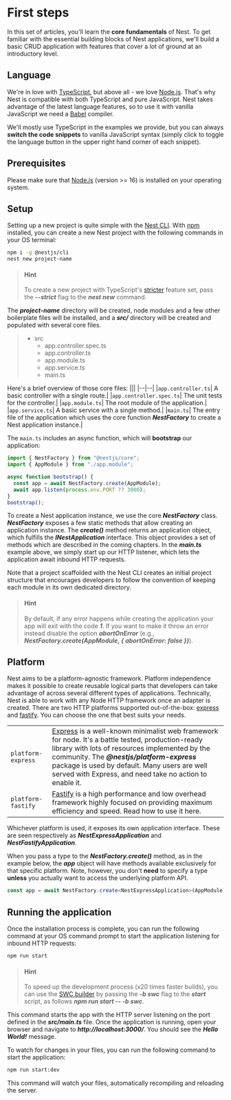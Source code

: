 # First steps

In this set of articles, you'll learn the **core fundamentals** of Nest. To get familiar with the essential building blocks of Nest applications, we'll build a basic CRUD application with features that cover a lot of ground at an introductory level.

## Language

We're in love with [TypeScript](https://www.typescriptlang.org/), but above all - we love [Node.js](https://nodejs.org/en/). That's why Nest is compatible with both TypeScript and pure JavaScript. Nest takes advantage of the latest language features, so to use it with vanilla JavaScript we need a [Babel](https://babeljs.io/) compiler.

We'll mostly use TypeScript in the examples we provide, but you can always **switch the code snippets** to vanilla JavaScript syntax (simply click to toggle the language button in the upper right hand corner of each snippet).

## Prerequisites

Please make sure that [Node.js](https://nodejs.org/pt) (version >= 16) is installed on your operating system.

## Setup

Setting up a new project is quite simple with the [Nest CLI](https://docs.nestjs.com/cli/overview). With [npm](https://www.npmjs.com/) installed, you can create a new Nest project with the following commands in your OS terminal:

```bash
npm i -g @nestjs/cli
nest new project-name
```

> #### Hint
>
> To create a new project with TypeScript's [stricter](https://www.typescriptlang.org/tsconfig/#strict) feature set, pass the **_--strict_** flag to the **_nest new_** command.

The **_project-name_** directory will be created, node modules and a few other boilerplate files will be installed, and a **_src/_** directory will be created and populated with several core files.

> - src
>   - app.controller.spec.ts
>   - app.controller.ts
>   - app.module.ts
>   - app.service.ts
>   - main.ts

Here's a brief overview of those core files:
|||
|--|--|
|`app.controller.ts`| A basic controller with a single route.|
|`app.controller.spec.ts`| The unit tests for the controller.|
|`app.module.ts`| The root module of the application.|
|`app.service.ts`| A basic service with a single method.|
|`main.ts`| The entry file of the application which uses the core function **_NestFactory_** to create a Nest application instance.|

The `main.ts` includes an async function, which will **bootstrap** our application:

```ts
import { NestFactory } from "@nestjs/core";
import { AppModule } from "./app.module";

async function bootstrap() {
  const app = await NestFactory.create(AppModule);
  await app.listen(process.env.PORT ?? 3000);
}
bootstrap();
```

To create a Nest application instance, we use the core **_NestFactory_** class. **_NestFactory_** exposes a few static methods that allow creating an application instance. The **_create()_** method returns an application object, which fulfills the **_INestApplication_** interface. This object provides a set of methods which are described in the coming chapters. In the **_main.ts_** example above, we simply start up our HTTP listener, which lets the application await inbound HTTP requests.

Note that a project scaffolded with the Nest CLI creates an initial project structure that encourages developers to follow the convention of keeping each module in its own dedicated directory.

> #### Hint
> By default, if any error happens while creating the application your app will exit with the code **_1_**. If you want to make it throw an error instead disable the option **_abortOnError_** (e.g., **_NestFactory.create(AppModule, { abortOnError: false })_**).

## Platform

Nest aims to be a platform-agnostic framework. Platform independence makes it possible to create reusable logical parts that developers can take advantage of across several different types of applications. Technically, Nest is able to work with any Node HTTP framework once an adapter is created. There are two HTTP platforms supported out-of-the-box: [express](https://expressjs.com/) and [fastify](https://fastify.dev/). You can choose the one that best suits your needs.

|                    |                                                                                                                                                                                                                                                                                                                                  |
| ------------------ | -------------------------------------------------------------------------------------------------------------------------------------------------------------------------------------------------------------------------------------------------------------------------------------------------------------------------------- |
| `platform-express` | [Express](https://expressjs.com/) is a well-known minimalist web framework for node. It's a battle tested, production-ready library with lots of resources implemented by the community. The ***@nestjs/platform-express*** package is used by default. Many users are well served with Express, and need take no action to enable it. |
| `platform-fastify` | [Fastify](https://fastify.dev/) is a high performance and low overhead framework highly focused on providing maximum efficiency and speed. Read how to use it here.                                                                                                                                                              |

Whichever platform is used, it exposes its own application interface. These are seen respectively as ***NestExpressApplication*** and ***NestFastifyApplication***.

When you pass a type to the ***NestFactory.create()*** method, as in the example below, the ***app*** object will have methods available exclusively for that specific platform. Note, however, you don't **need** to specify a type **unless** you actually want to access the underlying platform API.

```ts
const app = await NestFactory.create<NestExpressApplication>(AppModule);
```

## Running the application

Once the installation process is complete, you can run the following command at your OS command prompt to start the application listening for inbound HTTP requests:

```bash
npm run start
```

> #### Hint
> To speed up the development process (x20 times faster builds), you can use the [SWC builder](https://docs.nestjs.com/recipes/swc) by passing the ***-b swc*** flag to the ***start*** script, as follows ***npm run start -- -b swc***.

This command starts the app with the HTTP server listening on the port defined in the ***src/main.ts*** file. Once the application is running, open your browser and navigate to ***http://localhost:3000/***. You should see the ***Hello World!*** message.

To watch for changes in your files, you can run the following command to start the application:

```bash
npm run start:dev
```

This command will watch your files, automatically recompiling and reloading the server.
